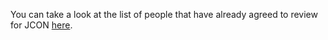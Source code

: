 You can take a look at the list of people that have already agreed to review for JCON [here](https://bit.ly/jcon-reviewers).